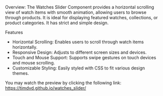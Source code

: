 Overview:
The Watches Slider Component provides a horizontal scrolling view of watch items with smooth animation,
allowing users to browse through products. It is ideal for displaying featured watches, collections, 
or product categories. It has strict and simple design.

Features
 - Horizontal Scrolling: Enables users to scroll through watch items horizontally.
 - Responsive Design: Adjusts to different screen sizes and devices.
 - Touch and Mouse Support: Supports swipe gestures on touch devices and mouse scrolling.
 - Customizable Styling: Easily styled with CSS to fit various design themes.

You may watch the preview by clicking the following link: https://timdvd.github.io/watches_slider/
